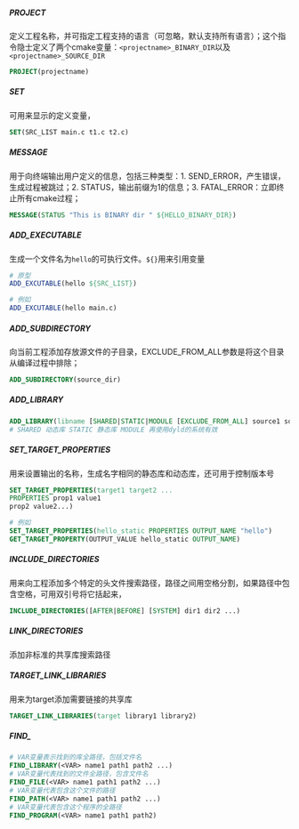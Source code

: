 ##### PROJECT

定义工程名称，并可指定工程支持的语言（可忽略，默认支持所有语言）；这个指令隐士定义了两个cmake变量：`<projectname>_BINARY_DIR`以及`<projectname>_SOURCE_DIR`

```cmake
PROJECT(projectname)
```

##### SET

可用来显示的定义变量，

```cmake
SET(SRC_LIST main.c t1.c t2.c)
```

##### MESSAGE

用于向终端输出用户定义的信息，包括三种类型：1. SEND_ERROR，产生错误，生成过程被跳过；2. STATUS，输出前缀为1的信息；3. FATAL_ERROR：立即终止所有cmake过程；

```cmake
MESSAGE(STATUS "This is BINARY dir " ${HELLO_BINARY_DIR})
```

##### ADD_EXECUTABLE

生成一个文件名为`hello`的可执行文件。`${}`用来引用变量

```cmake
# 原型
ADD_EXCUTABLE(hello ${SRC_LIST})

# 例如
ADD_EXCUTABLE(hello main.c)
```

##### ADD_SUBDIRECTORY

向当前工程添加存放源文件的子目录，EXCLUDE_FROM_ALL参数是将这个目录从编译过程中排除；

```cmake
ADD_SUBDIRECTORY(source_dir)
```

##### ADD_LIBRARY

```cmake
ADD_LIBRARY(libname [SHARED|STATIC|MODULE [EXCLUDE_FROM_ALL] source1 source2 ... sourceN])
# SHARED 动态库 STATIC 静态库 MODULE 再使用dyld的系统有效
```

##### SET_TARGET_PROPERTIES

用来设置输出的名称，生成名字相同的静态库和动态库，还可用于控制版本号

```cmake
SET_TARGET_PROPERTIES(target1 target2 ...
PROPERTIES prop1 value1
prop2 value2...)

# 例如
SET_TARGET_PROPERTIES(hello_static PROPERTIES OUTPUT_NAME "hello")
GET_TARGET_PROPERTY(OUTPUT_VALUE hello_static OUTPUT_NAME)
```

##### INCLUDE_DIRECTORIES

用来向工程添加多个特定的头文件搜索路径，路径之间用空格分割，如果路径中包含空格，可用双引号将它括起来，

```cmake
INCLUDE_DIRECTORIES([AFTER|BEFORE] [SYSTEM] dir1 dir2 ...)
```

##### LINK_DIRECTORIES

添加非标准的共享库搜索路径

##### TARGET_LINK_LIBRARIES

用来为target添加需要链接的共享库

```cmake
TARGET_LINK_LIBRARIES(target library1 library2)
```

##### FIND_

```cmake
# VAR变量表示找到的库全路径，包括文件名
FIND_LIBRARY(<VAR> name1 path1 path2 ...)
# VAR变量代表找到的文件全路径，包含文件名
FIND_FILE(<VAR> name1 path1 path2 ...)
# VAR变量代表包含这个文件的路径
FIND_PATH(<VAR> name1 path1 path2 ...)
# VAR变量代表包含这个程序的全路径
FIND_PROGRAM(<VAR> name1 path1 path2)

```



















